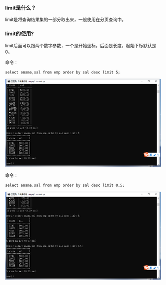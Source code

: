 ### limit是什么？

limit是将查询结果集的一部分取出来，一般使用在分页查询中。

### limit的使用?

limit后面可以跟两个数字参数，一个是开始坐标，后面是长度，起始下标默认是0。

命令：

```mysql
select ename,sal from emp order by sal desc limit 5;
```

![image-20210621224250781](11limit限制.assets/image-20210621224250781.png)

命令：

```mysql
select ename,sal from emp order by sal desc limit 0,5;
```

![image-20210621224824755](11limit限制.assets/image-20210621224824755.png)

